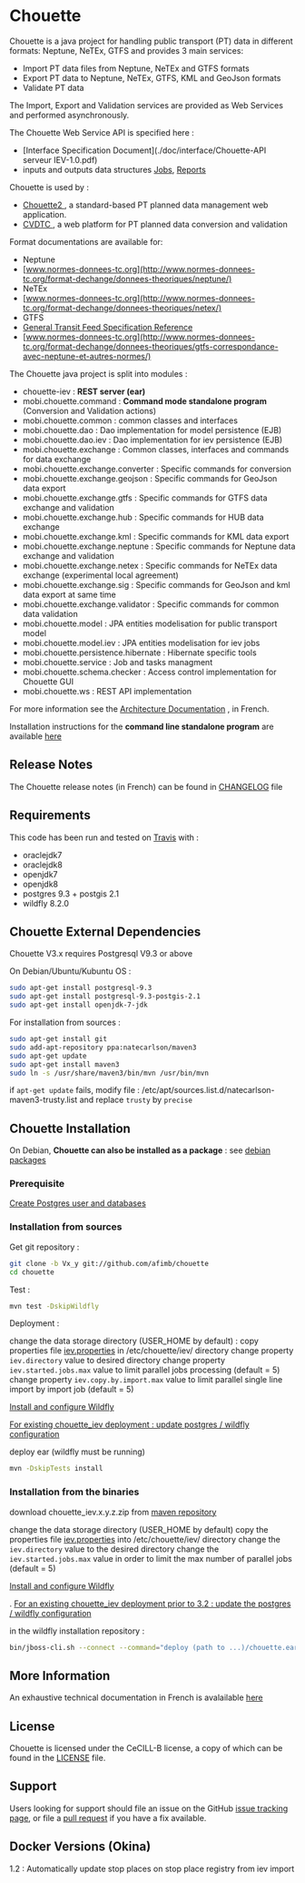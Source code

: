 # Chouette 

Chouette is a java project for handling public transport (PT) data in different formats: Neptune, NeTEx, GTFS and provides 3 main services:

* Import PT data files from Neptune, NeTEx and GTFS formats
* Export PT data to Neptune, NeTEx, GTFS,  KML and GeoJson formats
* Validate PT data

The Import, Export and Validation services are provided as Web Services and performed asynchronously.

The Chouette Web Service API is specified here :
* [Interface Specification Document](./doc/interface/Chouette-API serveur IEV-1.0.pdf)
* inputs and outputs data structures [Jobs](./doc/interface/Jobs.xsd), [Reports](./doc/interface/Reports.xsd)

Chouette is used by : 
* [Chouette2 ](https://github.com/afimb/chouette2), a standard-based PT planned data management web application.
* [CVDTC ](https://gitub.com/afimb/cvdtc), a web platform for PT planned data conversion and validation 

Format documentations are available for:
* Neptune
 * [www.normes-donnees-tc.org](http://www.normes-donnees-tc.org/format-dechange/donnees-theoriques/neptune/)
* NeTEx
 * [www.normes-donnees-tc.org](http://www.normes-donnees-tc.org/format-dechange/donnees-theoriques/netex/)
* GTFS
 * [General Transit Feed Specification Reference](https://developers.google.com/transit/gtfs/reference)
 * [www.normes-donnees-tc.org](http://www.normes-donnees-tc.org/format-dechange/donnees-theoriques/gtfs-correspondance-avec-neptune-et-autres-normes/)

The Chouette java project is split into modules :

* chouette-iev : **REST server (ear)**
* mobi.chouette.command : **Command mode standalone program** (Conversion and Validation actions)
* mobi.chouette.common : common classes and interfaces
* mobi.chouette.dao : Dao implementation for model persistence (EJB)
* mobi.chouette.dao.iev : Dao implementation for iev persistence (EJB)
* mobi.chouette.exchange : Common classes, interfaces and commands for data exchange 
* mobi.chouette.exchange.converter : Specific commands for conversion
* mobi.chouette.exchange.geojson : Specific commands for GeoJson data export 
* mobi.chouette.exchange.gtfs : Specific commands for GTFS data exchange and validation 
* mobi.chouette.exchange.hub : Specific commands for HUB data exchange 
* mobi.chouette.exchange.kml : Specific commands for KML data export 
* mobi.chouette.exchange.neptune : Specific commands for Neptune data exchange and validation 
* mobi.chouette.exchange.netex : Specific commands for NeTEx data exchange (experimental local agreement)
* mobi.chouette.exchange.sig : Specific commands for GeoJson and kml data export at same time
* mobi.chouette.exchange.validator : Specific commands for common data validation 
* mobi.chouette.model : JPA entities modelisation for public transport model
* mobi.chouette.model.iev : JPA entities modelisation for iev jobs
* mobi.chouette.persistence.hibernate : Hibernate specific tools
* mobi.chouette.service : Job and tasks managment
* mobi.chouette.schema.checker : Access control implementation for Chouette GUI
* mobi.chouette.ws : REST API implementation

For more information see the [Architecture Documentation](http://www.chouette.mobi/developpeurs/) , in French.

Installation instructions for the **command line standalone program** are available [here](./mobi.chouette.command/README.md) 

## Release Notes

The Chouette release notes (in French) can be found in [CHANGELOG](./CHANGELOG.md) file 

## Requirements
 
This code has been run and tested on [Travis](http://travis-ci.org/afimb/chouette?branch=master) with : 
* oraclejdk7
* oraclejdk8
* openjdk7
* openjdk8
* postgres 9.3 + postgis 2.1
* wildfly 8.2.0

## Chouette External Dependencies

Chouette V3.x requires Postgresql V9.3 or above

On Debian/Ubuntu/Kubuntu OS : 
```sh
sudo apt-get install postgresql-9.3
sudo apt-get install postgresql-9.3-postgis-2.1
sudo apt-get install openjdk-7-jdk 
```

For installation from sources : 
```sh
sudo apt-get install git
sudo add-apt-repository ppa:natecarlson/maven3
sudo apt-get update 
sudo apt-get install maven3
sudo ln -s /usr/share/maven3/bin/mvn /usr/bin/mvn
```
if ```apt-get update``` fails, modify file :
/etc/apt/sources.list.d/natecarlson-maven3-trusty.list
and replace ```trusty``` by ```precise``` 

## Chouette Installation

On Debian, **Chouette can also be installed as a package** : see [debian packages](http://packages.chouette.cityway.fr/debian/chouette)

### Prerequisite
 
[Create Postgres user and databases ](./doc/install/postgresql.md) 


### Installation from sources

Get git repository :
```sh
git clone -b Vx_y git://github.com/afimb/chouette
cd chouette
```

Test :

```sh
mvn test -DskipWildfly
```

Deployment :

change the data storage directory (USER_HOME by default) :
copy properties file [iev.properties](./doc/iev.properties) in /etc/chouette/iev/ directory
change property ```iev.directory``` value to desired directory
change property ```iev.started.jobs.max``` value to limit parallel jobs processing (default = 5)
change property ```iev.copy.by.import.max``` value to limit parallel single line import by import job (default = 5)

[Install and configure Wildfly](./doc/install/wildfly.md) 

[For existing chouette_iev deployment : update postgres / wildfly configuration](./doc/install/update.md) 

deploy ear (wildfly must be running)
```sh
mvn -DskipTests install
```

### Installation from the binaries
download chouette_iev.x.y.z.zip from [maven repository](http://maven.chouette.mobi/mobi/chouette/chouette_iev)

change the data storage directory (USER_HOME by default)
copy the properties file [iev.properties](./doc/iev.properties) into /etc/chouette/iev/ directory
change the ```iev.directory``` value to the desired directory
change the ```iev.started.jobs.max``` value in order to limit the max number of parallel jobs (default = 5)

[Install and configure Wildfly](./doc/install/wildfly.md) 

.
[For an existing chouette_iev deployment prior to 3.2 : update the postgres / wildfly configuration](./doc/install/update.md) 

in the wildfly installation repository :
```sh
bin/jboss-cli.sh --connect --command="deploy (path to ...)/chouette.ear"
```

## More Information
 
An exhaustive technical documentation in French is avalailable [here](http://www.chouette.mobi/developpeurs/)


## License
 
Chouette is licensed under the CeCILL-B license, a copy of which can be found in the [LICENSE](./LICENSE.md) file.

 
## Support
 
Users looking for support should file an issue on the GitHub [issue tracking page](../../issues), or file a [pull request](../../pulls) if you have a fix available.

## Docker Versions (Okina)
1.2 : Automatically update stop places on stop place registry from iev import